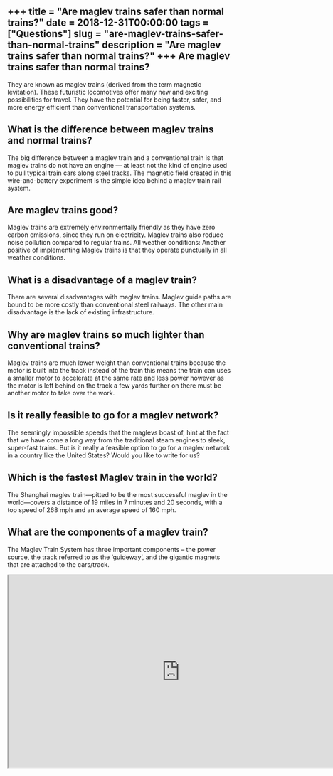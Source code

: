 +++
title = "Are maglev trains safer than normal trains?"
date = 2018-12-31T00:00:00
tags = ["Questions"]
slug = "are-maglev-trains-safer-than-normal-trains"
description = "Are maglev trains safer than normal trains?"
+++
Are maglev trains safer than normal trains?
-------------------------------------------

They are known as maglev trains (derived from the term magnetic levitation). These futuristic locomotives offer many new and exciting possibilities for travel. They have the potential for being faster, safer, and more energy efficient than conventional transportation systems.

What is the difference between maglev trains and normal trains?
---------------------------------------------------------------

The big difference between a maglev train and a conventional train is that maglev trains do not have an engine — at least not the kind of engine used to pull typical train cars along steel tracks. The magnetic field created in this wire-and-battery experiment is the simple idea behind a maglev train rail system.

Are maglev trains good?
-----------------------

Maglev trains are extremely environmentally friendly as they have zero carbon emissions, since they run on electricity. Maglev trains also reduce noise pollution compared to regular trains. All weather conditions: Another positive of implementing Maglev trains is that they operate punctually in all weather conditions.

What is a disadvantage of a maglev train?
-----------------------------------------

There are several disadvantages with maglev trains. Maglev guide paths are bound to be more costly than conventional steel railways. The other main disadvantage is the lack of existing infrastructure.

Why are maglev trains so much lighter than conventional trains?
---------------------------------------------------------------

Maglev trains are much lower weight than conventional trains because the motor is built into the track instead of the train this means the train can uses a smaller motor to accelerate at the same rate and less power however as the motor is left behind on the track a few yards further on there must be another motor to take over the work.

Is it really feasible to go for a maglev network?
-------------------------------------------------

The seemingly impossible speeds that the maglevs boast of, hint at the fact that we have come a long way from the traditional steam engines to sleek, super-fast trains. But is it really a feasible option to go for a maglev network in a country like the United States? Would you like to write for us?

Which is the fastest Maglev train in the world?
-----------------------------------------------

The Shanghai maglev train―pitted to be the most successful maglev in the world―covers a distance of 19 miles in 7 minutes and 20 seconds, with a top speed of 268 mph and an average speed of 160 mph.

What are the components of a maglev train?
------------------------------------------

The Maglev Train System has three important components – the power source, the track referred to as the ‘guideway’, and the gigantic magnets that are attached to the cars/track.

<iframe allow="accelerometer; autoplay; clipboard-write; encrypted-media; gyroscope; picture-in-picture" allowfullscreen="" class="__youtube_prefs__  epyt-is-override  no-lazyload" data-no-lazy="1" data-origheight="433" data-origwidth="770" data-skipgform_ajax_framebjll="" height="433" id="_ytid_41747" loading="lazy" src="https://www.youtube.com/embed/XjwF-STGtfE?enablejsapi=1&autoplay=0&cc_load_policy=0&cc_lang_pref=&iv_load_policy=1&loop=0&modestbranding=0&rel=1&fs=1&playsinline=0&autohide=2&theme=dark&color=red&controls=1&" title="YouTube player" width="770"></iframe>